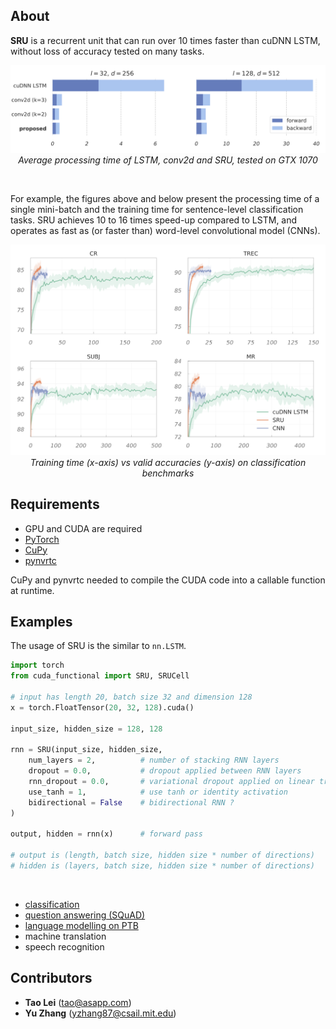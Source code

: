 
## About

**SRU** is a recurrent unit that can run over 10 times faster than cuDNN LSTM, without loss of accuracy tested on many tasks. 

<p align="center">
<img width=620 src="imgs/speed.png"><br>
<i>Average processing time of LSTM, conv2d and SRU, tested on GTX 1070</i><br>
</p>

<br>

For example, the figures above and below present the processing time of a single mini-batch and the training time for sentence-level classification tasks. SRU achieves 10 to 16 times speed-up compared to LSTM, and operates as fast as (or faster than) word-level convolutional model (CNNs).

<p align="center">
<img width=550 src="imgs/classification.png"><br>
<i>Training time (x-axis) vs valid accuracies (y-axis) on classification benchmarks</i><br>
</p>



## Requirements
 - GPU and CUDA are required
 - [PyTorch](http://pytorch.org/)
 - [CuPy](https://cupy.chainer.org/)
 - [pynvrtc](https://github.com/NVIDIA/pynvrtc)
 
CuPy and pynvrtc needed to compile the CUDA code into a callable function at runtime.



## Examples
The usage of SRU is the similar to `nn.LSTM`. 
```python
import torch
from cuda_functional import SRU, SRUCell

# input has length 20, batch size 32 and dimension 128
x = torch.FloatTensor(20, 32, 128).cuda()

input_size, hidden_size = 128, 128

rnn = SRU(input_size, hidden_size,
    num_layers = 2,          # number of stacking RNN layers
    dropout = 0.0,           # dropout applied between RNN layers
    rnn_dropout = 0.0,       # variational dropout applied on linear transformation
    use_tanh = 1,            # use tanh or identity activation
    bidirectional = False    # bidirectional RNN ?
)

output, hidden = rnn(x)      # forward pass

# output is (length, batch size, hidden size * number of directions)
# hidden is (layers, batch size, hidden size * number of directions)

```
<br>

 - [classification](/classification/)
 - [question answering (SQuAD)](/DrQA/)
 - [language modelling on PTB](/language_model/)
 - machine translation
 - speech recognition
 


## Contributors
-  **Tao Lei** (tao@asapp.com)
-  **Yu Zhang** (yzhang87@csail.mit.edu)

